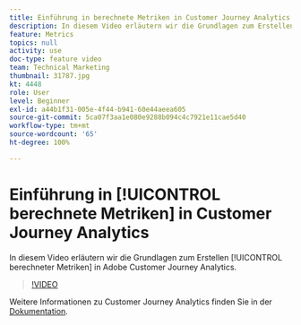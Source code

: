 ```yaml
---
title: Einführung in berechnete Metriken in Customer Journey Analytics
description: In diesem Video erläutern wir die Grundlagen zum Erstellen berechneter Metriken in Adobe Customer Journey Analytics.
feature: Metrics
topics: null
activity: use
doc-type: feature video
team: Technical Marketing
thumbnail: 31787.jpg
kt: 4448
role: User
level: Beginner
exl-id: a44b1f31-005e-4f44-b941-60e44aeea605
source-git-commit: 5ca07f3aa1e080e9288b094c4c7921e11cae5d40
workflow-type: tm+mt
source-wordcount: '65'
ht-degree: 100%

---
```


# Einführung in [!UICONTROL berechnete Metriken] in Customer Journey Analytics

In diesem Video erläutern wir die Grundlagen zum Erstellen [!UICONTROL berechneter Metriken] in Adobe Customer Journey Analytics.

>[!VIDEO](https://video.tv.adobe.com/v/31787/?quality=12)

Weitere Informationen zu Customer Journey Analytics finden Sie in der [Dokumentation](https://experienceleague.adobe.com/docs/analytics-platform/using/cja-landing.html?lang=de).

